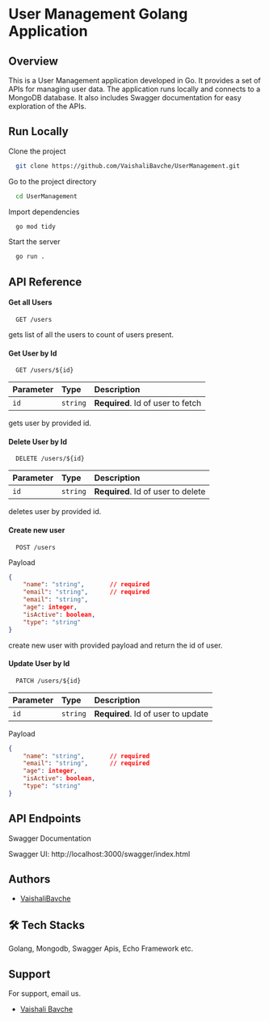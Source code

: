 # User Management Golang Application

## Overview

This is a User Management application developed in Go. It provides a set of APIs for managing user data. The application runs locally and connects to a MongoDB database. It also includes Swagger documentation for easy exploration of the APIs.


## Run Locally

Clone the project

```bash
  git clone https://github.com/VaishaliBavche/UserManagement.git
```

Go to the project directory

```bash
  cd UserManagement
```

Import dependencies

```bash
  go mod tidy
```

Start the server

```bash
  go run .
```


## API Reference

#### Get all Users

```http
  GET /users
```
gets list of all the users to count of users present.

#### Get User by Id

```http
  GET /users/${id}
```

| Parameter | Type     | Description                       |
| :-------- | :------- | :-------------------------------- |
| `id`      | `string` | **Required**. Id of user to fetch |

gets user by provided id.

#### Delete User by Id

```http
  DELETE /users/${id}
```

| Parameter | Type     | Description                       |
| :-------- | :------- | :-------------------------------- |
| `id`      | `string` | **Required**. Id of user to delete|

deletes user by provided id.

#### Create new user

```http
  POST /users
```
Payload
```json
{
    "name": "string",       // required
    "email": "string",      // required
    "email": "string",
    "age": integer,
    "isActive": boolean,
    "type": "string"
}
```
create new user with provided payload and return the id of user.
#### Update User by Id

```http
  PATCH /users/${id}
```

| Parameter | Type     | Description                       |
| :-------- | :------- | :-------------------------------- |
| `id`      | `string` | **Required**. Id of user to update|


Payload
```json
{
    "name": "string",       // required
    "email": "string",      // required
    "age": integer,
    "isActive": boolean,
    "type": "string"
}
```




## API Endpoints
Swagger Documentation

Swagger UI: http://localhost:3000/swagger/index.html
## Authors

- [VaishaliBavche](https://www.github.com/VaishaliBavche)


## 🛠 Tech Stacks
Golang, Mongodb, Swagger Apis, Echo Framework etc.


## Support

For support, email us.
- [Vaishali Bavche](vbavche71198@gmail.com )